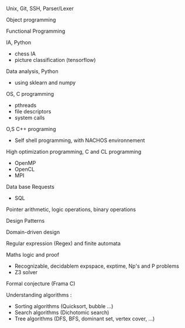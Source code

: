 Unix, Git, SSH, Parser/Lexer  
  
Object programming  
  
Functional Programming  
  
IA, Python  
  
- chess IA     
- picture classification (tensorflow)  
  
Data analysis, Python  
   
- using sklearn and numpy  
     
OS, C programming   
   
- pthreads   
- file descriptors   
- system calls    
   
O,S C++ programing  
   
- Self shell programming, with NACHOS environnement   
   
High optimization programming, C and CL programming  
   
- OpenMP   
- OpenCL   
- MPI   
   
Data base Requests   
- SQL  
  
Pointer arithmetic, logic operations, binary operations  
  
Design Patterns  
  
Domain-driven design  
  
Regular expression (Regex) and finite automata  
  
Maths logic and proof  
- Recognizable, decidablem expspace, exptime, Np's and P problems  
- Z3 solver  
  
Formal conjecture (Frama C)  
  
Understanding algorithms :  
- Sorting algorithms (Quicksort, bubble ...)  
- Search algorithms (Dichotomic search)   
- Tree algorithms (DFS, BFS, dominant set, vertex cover, ...)  